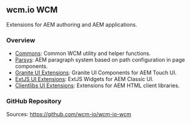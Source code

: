 ## wcm.io WCM

Extensions for AEM authoring and AEM applications.

### Overview

* [Commons](commons/): Common WCM utility and helper functions.
* [Parsys](parsys/): AEM paragraph system based on path configuration in page components.
* [Granite UI Extensions](ui/granite/): Granite UI Components for AEM Touch UI.
* [ExtJS UI Extensions](ui/extjs/): ExtJS Widgets for AEM Classic UI.
* [Clientlibs UI Extensions](ui/clientlibs/): Extensions for AEM HTML client libraries.


### GitHub Repository

Sources: https://github.com/wcm-io/wcm-io-wcm
